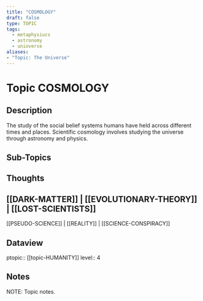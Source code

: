 ```yaml
---
title: "COSMOLOGY"
draft: false
type: TOPIC
tags:
  - metaphysiucs
  - astronomy
  - unioverse
aliases:
- "Topic: The Universe"
---
```

# Topic COSMOLOGY
## Description
The study of the social belief systems humans have held across different times and places. Scientific cosmology involves studying the universe through astronomy and physics.

## Sub-Topics


## Thoughts
[[DARK-MATTER]] | [[EVOLUTIONARY-THEORY]] | [[LOST-SCIENTISTS]]
-
[[PSEUDO-SCIENCE]] | [[REALITY]] | [[SCIENCE-CONSPIRACY]]

## Dataview
ptopic:: [[topic-HUMANITY]]
level:: 4


## Notes
NOTE: Topic notes.